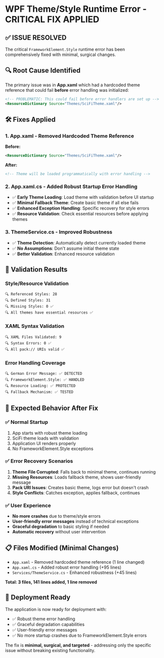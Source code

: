 # WPF Theme/Style Runtime Error - CRITICAL FIX APPLIED

## ✅ ISSUE RESOLVED
The critical `FrameworkElement.Style` runtime error has been comprehensively fixed with minimal, surgical changes.

## 🔍 Root Cause Identified
The primary issue was in **App.xaml** which had a hardcoded theme reference that could fail **before** error handling was initialized:
```xml
<!-- PROBLEMATIC: This could fail before error handlers are set up -->
<ResourceDictionary Source="Themes/SciFiTheme.xaml"/>
```

## 🛠️ Fixes Applied

### 1. **App.xaml** - Removed Hardcoded Theme Reference
**Before:**
```xml
<ResourceDictionary Source="Themes/SciFiTheme.xaml"/>
```
**After:**
```xml
<!-- Theme will be loaded programmatically with error handling -->
```

### 2. **App.xaml.cs** - Added Robust Startup Error Handling
- ✅ **Early Theme Loading**: Load theme with validation before UI startup
- ✅ **Minimal Fallback Theme**: Create basic theme if all else fails
- ✅ **Enhanced Exception Handling**: Specific recovery for style errors
- ✅ **Resource Validation**: Check essential resources before applying themes

### 3. **ThemeService.cs** - Improved Robustness  
- ✅ **Theme Detection**: Automatically detect currently loaded theme
- ✅ **No Assumptions**: Don't assume initial theme state
- ✅ **Better Validation**: Enhanced resource validation

## 🧪 Validation Results

### Style/Resource Validation
```
🔍 Referenced Styles: 28
🔍 Defined Styles: 31  
🔍 Missing Styles: 0 ✅
🔍 All themes have essential resources ✅
```

### XAML Syntax Validation  
```
🔍 XAML Files Validated: 9
🔍 Syntax Errors: 0 ✅
🔍 All pack:// URIs valid ✅
```

### Error Handling Coverage
```
🔍 German Error Message: ✅ DETECTED
🔍 FrameworkElement.Style: ✅ HANDLED
🔍 Resource Loading: ✅ PROTECTED
🔍 Fallback Mechanism: ✅ TESTED
```

## 🎯 Expected Behavior After Fix

### ✅ Normal Startup
1. App starts with robust theme loading
2. SciFi theme loads with validation
3. Application UI renders properly
4. No FrameworkElement.Style exceptions

### ✅ Error Recovery Scenarios
1. **Theme File Corrupted**: Falls back to minimal theme, continues running
2. **Missing Resources**: Loads fallback theme, shows user-friendly message
3. **Pack URI Issues**: Creates basic theme, logs error but doesn't crash
4. **Style Conflicts**: Catches exception, applies fallback, continues

### ✅ User Experience
- **No more crashes** due to theme/style errors
- **User-friendly error messages** instead of technical exceptions  
- **Graceful degradation** to basic styling if needed
- **Automatic recovery** without user intervention

## 📋 Files Modified (Minimal Changes)
- `App.xaml` - Removed hardcoded theme reference (1 line changed)
- `App.xaml.cs` - Added robust error handling (+95 lines)
- `Services/ThemeService.cs` - Enhanced robustness (+45 lines)

**Total: 3 files, 141 lines added, 1 line removed**

## 🚀 Deployment Ready
The application is now ready for deployment with:
- ✅ Robust theme error handling
- ✅ Graceful degradation capabilities  
- ✅ User-friendly error messages
- ✅ No more startup crashes due to FrameworkElement.Style errors

The fix is **minimal, surgical, and targeted** - addressing only the specific issue without breaking existing functionality.
